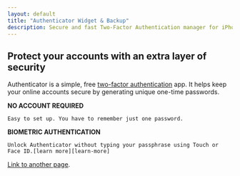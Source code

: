 ```yaml
---
layout: default
title: "Authenticator Widget & Backup"
description: Secure and fast Two-Factor Authentication manager for iPhone, iPad, iPod, Apple Watch and macOS.
---
```


<!-- here is body, header and footer is setted from layout: default -->

## Protect your accounts with an extra layer of security

Authenticator is a simple, free [two-factor authentication][two-factor-authentication] app. It helps keep your online accounts secure by generating unique one-time passwords.

**NO ACCOUNT REQUIRED**
```
Easy to set up. You have to remember just one password.
```

**BIOMETRIC AUTHENTICATION**
```
Unlock Authenticator without typing your passphrase using Touch or Face ID.[learn more][learn-more]
```



[learn-more]: #

[two-factor-authentication]: https://en.wikipedia.org/wiki/Two-factor_authentication


[Link to another page](./another-page.html).